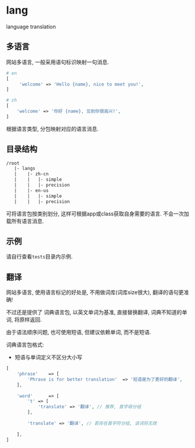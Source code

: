 # lang
language translation

## 多语言

网站多语言, 一般采用语句标识映射一句消息.

```php
# en
[
     'welcome' => 'Hello {name}, nice to meet you!',
]

# zh
[
    'welcome' => '你好 {name}, 见到你很高兴!',
]
```

根据语言类型, 分包映射对应的语言消息. 

## 目录结构

```txt
/root
   |- langs
   |    |- zh-cn
   |    |   |- simple
   |    |   |- precision
   |    |- en-us
   |    |   |- simple
   |    |   |- precision
```

可将语言包按类别划分, 这样可根据app或class获取自身需要的语言. 不会一次加载所有语言消息.

## 示例

请自行查看`tests`目录内示例.

## 翻译

网站多语言, 使用语言标记的好处是, 不用做词库(词库size很大), 翻译的语句更准确!

不过还是提供了 词典语言包, 以英文单词为基准, 直接替换翻译, 词典不知道的单词, 将原样返回.

由于语法顺序问题, 也可使用短语, 但建议依赖单词, 而不是短语.

词典语言包格式:

- 短语与单词定义不区分大小写

```php
[
	'phrase'    => [
        'Phrase is for better translation'  => '短语是为了更好的翻译',
    ],
    
    'word'      => [
        't' => [
            'translate' => '翻译', // 推荐, 首字母分组
        ],
        
        'translate' => '翻译', // 若存在首字符分组, 该词将无效
        
    ],
]
```

